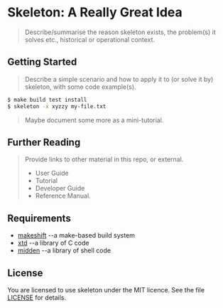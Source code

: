 # Skeleton: A Really Great Idea

> Describe/summarise the reason skeleton exists, the problem(s) it
> solves etc., historical or operational context.

## Getting Started

> Describe a simple scenario and how to apply it to (or solve it by)
> skeleton, with some code example(s).

```bash
$ make build test install
$ skeleton -x xyzzy my-file.txt
```

> Maybe document some more as a mini-tutorial.

## Further Reading

> Provide links to other material in this repo, or external.
>
> * User Guide
> * Tutorial
> * Developer Guide
> * Reference Manual.

## Requirements

* [makeshift](https://github.com/tim-rose/makeshift) --a make-based build system
* [xtd](https://github.com/tim-rose/xtd) --a library of C code
* [midden](https://github.com/tim-rose/midden) --a library of shell code

## License

You are licensed to use skeleton under the MIT licence.
See the file [LICENSE](LICENSE) for details.

